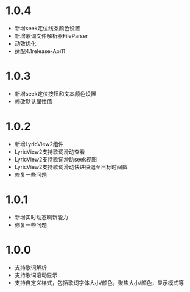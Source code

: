 # 1.0.4

- 新增seek定位线条颜色设置
- 新增歌词文件解析器FileParser
- 动效优化
- 适配4.1release-Api11

# 1.0.3

- 新增seek定位按钮和文本颜色设置
- 修改默认属性值

# 1.0.2

- 新增LyricView2组件
- LyricView2支持歌词滑动查看
- LyricView2支持歌词滑动seek视图
- LyricView2支持歌词滑动快进快退至目标时间戳
- 修复一些问题

# 1.0.1

- 新增实时动态刷新能力
- 修复一些问题

# 1.0.0

- 支持歌词解析
- 支持歌词滚动显示
- 支持自定义样式，包括歌词字体大小/颜色，聚焦大小/颜色，显示模式等
